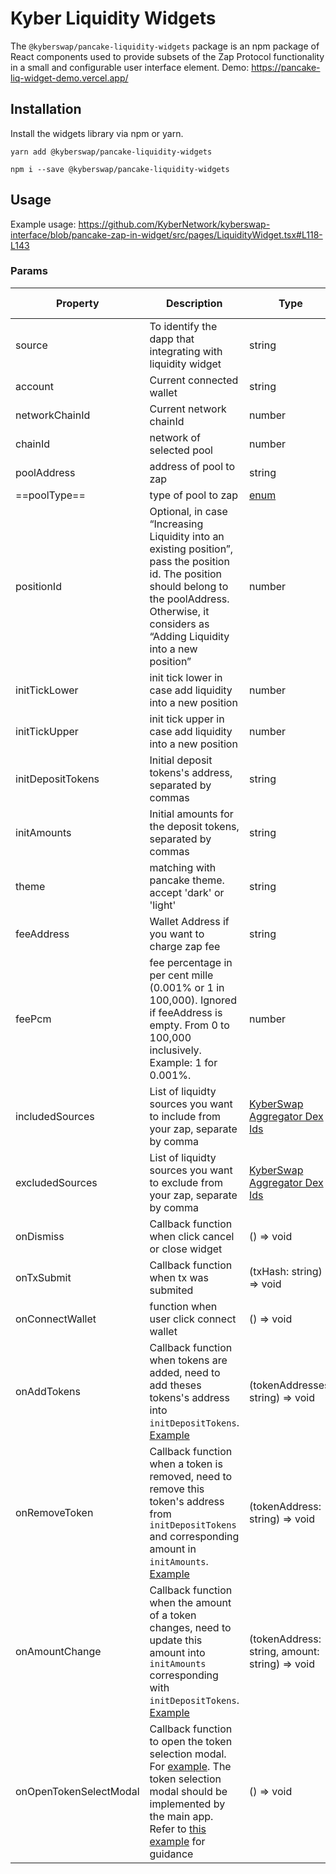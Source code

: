 # Kyber Liquidity Widgets

The `@kyberswap/pancake-liquidity-widgets` package is an npm package of React components used to provide subsets of the Zap Protocol functionality in a small and configurable user interface element.
Demo: https://pancake-liq-widget-demo.vercel.app/

## Installation
Install the widgets library via npm or yarn.

```
yarn add @kyberswap/pancake-liquidity-widgets
```

```
npm i --save @kyberswap/pancake-liquidity-widgets
```

## Usage
Example usage: https://github.com/KyberNetwork/kyberswap-interface/blob/pancake-zap-in-widget/src/pages/LiquidityWidget.tsx#L118-L143

### Params

Property | Description | Type | Default Value
--- | --- | --- | --- |
source | To identify the dapp that integrating with liquidity widget | string | 
account | Current connected wallet | string | "" 
networkChainId | Current network chainId | number | Required
chainId | network of selected pool | number | Required 
poolAddress | address of pool to zap | string | Required 
==poolType== | type of pool to zap | [enum](https://github.com/KyberNetwork/kyberswap-interface/blob/feat/infinity-cl/packages/pancake-liquidity-widgets/src/constants/index.ts#L284-L287) | Required 
positionId | Optional, in case “Increasing Liquidity into an existing position”, pass the position id. The position should belong to the poolAddress. Otherwise, it considers as “Adding Liquidity into a new position” | number | undefined 
initTickLower | init tick lower in case add liquidity into a new position | number | undefined 
initTickUpper | init tick upper in case add liquidity into a new position | number | undefined 
initDepositTokens | Initial deposit tokens's address, separated by commas | string | ""
initAmounts | Initial amounts for the deposit tokens, separated by commas | string | ""
theme | matching with pancake theme. accept 'dark' or 'light' | string | dark
feeAddress | Wallet Address if you want to charge zap fee | string | undefined 
feePcm | fee percentage in per cent mille (0.001% or 1 in 100,000). Ignored if feeAddress is empty. From 0 to 100,000 inclusively. Example: 1 for 0.001%. | number | undefined 
includedSources | List of liquidty sources you want to include from your zap, separate by comma | [KyberSwap Aggregator Dex Ids](https://docs.kyberswap.com/kyberswap-solutions/kyberswap-aggregator/dex-ids) |
excludedSources | List of liquidty sources you want to exclude from your zap, separate by comma | [KyberSwap Aggregator Dex Ids](https://docs.kyberswap.com/kyberswap-solutions/kyberswap-aggregator/dex-ids) |
onDismiss | Callback function when click cancel or close widget | () => void |
onTxSubmit | Callback function when tx was submited  | (txHash: string) => void |
onConnectWallet | function when user click connect wallet  | () => void |
onAddTokens | Callback function when tokens are added, need to add theses tokens's address into `initDepositTokens`. [Example](https://github.com/KyberNetwork/kyberswap-interface/blob/pancake-zap-in-widget/src/pages/LiquidityWidget.tsx#L69-L79) | (tokenAddresses: string) => void | Required
onRemoveToken | Callback function when a token is removed, need to remove this token's address from `initDepositTokens` and corresponding amount in `initAmounts`. [Example](https://github.com/KyberNetwork/kyberswap-interface/blob/pancake-zap-in-widget/src/pages/LiquidityWidget.tsx#L82-L95) | (tokenAddress: string) => void | Required
onAmountChange | Callback function when the amount of a token changes, need to update this amount into `initAmounts` corresponding with `initDepositTokens`. [Example](https://github.com/KyberNetwork/kyberswap-interface/blob/pancake-zap-in-widget/src/pages/LiquidityWidget.tsx#L98-L109) | (tokenAddress: string, amount: string) => void | Required
onOpenTokenSelectModal | Callback function to open the token selection modal. For [example](https://github.com/KyberNetwork/kyberswap-interface/blob/pancake-zap-in-widget/src/pages/LiquidityWidget.tsx#L112). The token selection modal should be implemented by the main app. Refer to [this example](https://github.com/KyberNetwork/kyberswap-interface/blob/pancake-zap-in-widget/src/pages/LiquidityWidget.tsx#L144-L148) for guidance | () => void | Required